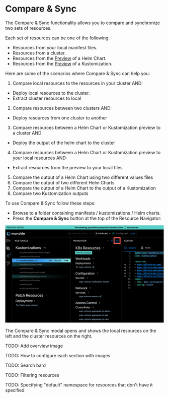 # Compare & Sync

The Compare & Sync functionality allows you to compare and synchronize two sets of resources.

Each set of resources can be one of the following:
- Resources from your local manifest files.
- Resources from a cluster.
- Resources from the [Preview](helm.md) of a Helm Chart.
- Resources from the [Preview](kustomize.md) of a Kustomization.

Here are some of the scenarios where Compare & Sync can help you:
1. Compare local resources to the resources in your cluster AND:
  - Deploy local resources to the cluster.
  - Extract cluster resources to local
2. Compare resources between two clusters AND:
  - Deploy resources from one cluster to another
3. Compare resources between a Helm Chart or Kustomization preview to a cluster AND:
  - Deploy the output of the helm chart to the cluster
4. Compare resources between a Helm Chart or Kustomization preview to your local resources AND:
  - Extract resources from the preview to your local files
5. Compare the output of a Helm Chart using two different values files
6. Compare the output of two different Helm Charts
7. Compare the output of a Helm Chart to the output of a Kustomization
8. Compare two Kustomization outputs

To use Compare & Sync follow these steps:

- Browse to a folder containing manifests / kustomizations / Helm charts.
- Press the **Compare & Sync** button at the top of the Resource Navigator:

![Compare & Sync](img/cluster-compare-button-1.6.0.png)

The Compare & Sync modal opens and shows the local resources on the left and the cluster resources on the right. 

TODO: Add overview image

TODO: How to configure each section with images

TODO: Search bard

TODO: Filtering resources

TODO: Specifying "default" namespace for resources that don't have it specified
